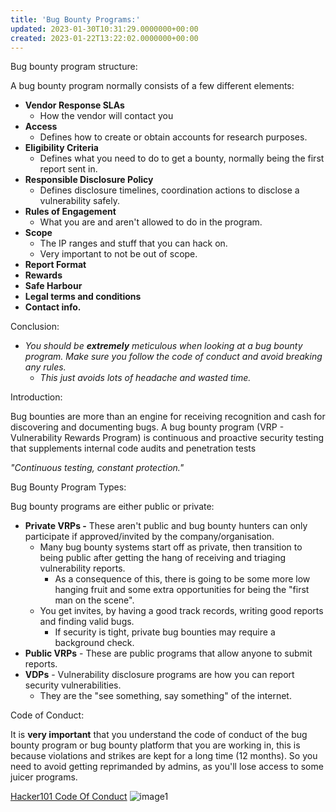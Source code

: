 ```yaml
---
title: 'Bug Bounty Programs:'
updated: 2023-01-30T10:31:29.0000000+00:00
created: 2023-01-22T13:22:02.0000000+00:00
---
```


Bug bounty program structure:

A bug bounty program normally consists of a few different elements:
- **Vendor Response SLAs**
  - How the vendor will contact you
- **Access**
  - Defines how to create or obtain accounts for research purposes.
- **Eligibility Criteria**
  - Defines what you need to do to get a bounty, normally being the first report sent in.
- **Responsible Disclosure Policy**
  - Defines disclosure timelines, coordination actions to disclose a vulnerability safely.
- **Rules of Engagement**
  - What you are and aren't allowed to do in the program.
- **Scope**
  - The IP ranges and stuff that you can hack on.
  - Very important to not be out of scope.
- **Report Format**
- **Rewards**
- **Safe Harbour**
- **Legal terms and conditions**
- **Contact info.**

Conclusion:

- *You should be **extremely** meticulous when looking at a bug bounty program. Make sure you follow the code of conduct and avoid breaking any rules.*
  - *This just avoids lots of headache and wasted time.*

Introduction:

Bug bounties are more than an engine for receiving recognition and cash for discovering and documenting bugs. A bug bounty program (VRP - Vulnerability Rewards Program) is continuous and proactive security testing that supplements internal code audits and penetration tests

*"Continuous testing, constant protection."*

Bug Bounty Program Types:

Bug bounty programs are either public or private:

- **Private VRPs -** These aren't public and bug bounty hunters can only participate if approved/invited by the company/organisation.
  - Many bug bounty systems start off as private, then transition to being public after getting the hang of receiving and triaging vulnerability reports.
    - As a consequence of this, there is going to be some more low hanging fruit and some extra opportunities for being the "first man on the scene".
  - You get invites, by having a good track records, writing good reports and finding valid bugs.
    - If security is tight, private bug bounties may require a background check.
- **Public VRPs** - These are public programs that allow anyone to submit reports.
- **VDPs** - Vulnerability disclosure programs are how you can report security vulnerabilities.
  - They are the "see something, say something" of the internet.

Code of Conduct:

It is **very important** that you understand the code of conduct of the bug bounty program or bug bounty platform that you are working in, this is because violations and strikes are kept for a long time (12 months). So you need to avoid getting reprimanded by admins, as you'll lose access to some juicer programs.

[Hacker101 Code Of Conduct](https://www.hacker101.com/resources/articles/code_of_conduct)
![image1](../../../../_resources/image1-116.png)
